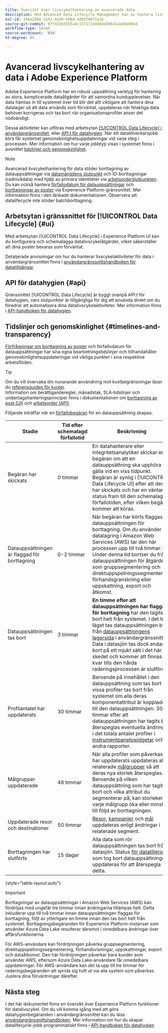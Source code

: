 ```yaml
---
title: Översikt över livscykelhantering av avancerade data
description: Med Advanced Data Lifecycle Management kan ni hantera livscykeln för era data genom att uppdatera eller tömma inaktuella eller felaktiga poster.
exl-id: 104a2bb8-3242-4a20-b98d-ad6df8071a16
source-git-commit: 9ffd2db5555a4c157171d488deb9641aadbb08b4
workflow-type: tm+mt
source-wordcount: '854'
ht-degree: 0%

---
```


# Avancerad livscykelhantering av data i Adobe Experience Platform

Adobe Experience Platform har en robust uppsättning verktyg för hantering av stora, komplicerade dataåtgärder för att samordna kundupplevelser. När data hämtas in till systemet över tid blir det allt viktigare att hantera dina datalager så att data används som förväntat, uppdateras när felaktiga data behöver korrigeras och tas bort när organisationsprofiler anser det nödvändigt.

<!-- Experience Platform's data lifecycle capabilities allow you to manage your stored data through the following:

* Scheduling automated dataset expirations
* Deleting individual records from one or all datasets

>[!IMPORTANT]
>
>Record deletes are meant to be used for data cleansing, removing anonymous data, or data minimization. They are **not** to be used for data subject rights requests (compliance) as pertaining to privacy regulations like the General Data Protection Regulation (GDPR). For all compliance use cases, use [Adobe Experience Platform Privacy Service](../privacy-service/home.md) instead. -->

Dessa aktiviteter kan utföras med arbetsytan [[!UICONTROL Data Lifecycle] i användargränssnittet &#x200B;](#ui) eller [API:t för datahygien](#api). När ett datatillverkarsjobb körs får systemet genomskinlighetsuppdateringar vid varje steg i processen. Mer information om hur varje jobbtyp visas i systemet finns i avsnittet [tidslinjer och genomskinlighet](#timelines-and-transparency).

>[!NOTE]
>
>Avancerad livscykelhantering för data stöder borttagning av datauppsättningar via [datamängdens slutpunkt](./api/dataset-expiration.md) och ID-borttagningar (radnivådata) med hjälp av primära identiteter via [arbetsorderslutpunkten](./api/workorder.md). Du kan också hantera [förfallodatum för datauppsättningar](./ui/dataset-expiration.md) och [borttagningar av poster](./ui/record-delete.md) via Experience Platform-gränssnittet. Mer information finns i den länkade dokumentationen. Observera att datalifecycle inte stöder batchborttagning.

## Arbetsytan i gränssnittet för [!UICONTROL Data Lifecycle] {#ui}

Med arbetsytan [!UICONTROL Data Lifecycle] i Experience Platform UI kan du konfigurera och schemalägga datalivscykelåtgärder, vilket säkerställer att dina poster bevaras som förväntat.

Detaljerade anvisningar om hur du hanterar livscykelaktiviteter för data i användargränssnittet finns i [användargränssnittshandboken för datatillgångar](./ui/overview.md).

## API för datahygien {#api}

Gränssnittet [!UICONTROL Data Lifecycle] är byggt ovanpå API:t för datahygien, vars slutpunkter är tillgängliga för dig att använda direkt om du föredrar att automatisera dina datalivscykelaktiviteter. Mer information finns i [API-handboken för datahygien](./api/overview.md).

## Tidslinjer och genomskinlighet {#timelines-and-transparency}

[Förfrågningar om borttagning av poster](./ui/record-delete.md) och förfallodatum för datauppsättningar har sina egna bearbetningstidslinjer och tillhandahåller genomskinlighetsuppdateringar vid viktiga punkter i sina respektive arbetsflöden.

>[!TIP]
>
>Om du vill övervaka din nuvarande användning mot kvotbegränsningar läser du [referensguiden för kvoter](./api/quota.md).\
>Information om berättiganderegler, månadstak, SLA-tidslinjer och undantagshanteringsprinciper finns i dokumentationen om [borttagning av post (UI)](./ui/record-delete.md#quotas) och [arbetsorder (API)](./api/workorder.md#quotas).

Följande inträffar när en [förfallobegäran](./ui/dataset-expiration.md) för en datauppsättning skapas:

| Stadie | Tid efter schemalagd förfallotid | Beskrivning |
| --- | --- | --- |
| Begäran har skickats | 0 timmar | En datahanterare eller integritetsanalytiker skickar en begäran om att en datauppsättning ska upphöra att gälla vid en viss tidpunkt. Begäran är synlig i [!UICONTROL Data Lifecycle UI] efter att den har skickats och har en väntande status fram till den schemalagda förfallotiden, efter vilken begäran kommer att köras. |
| Datauppsättningen är flaggad för borttagning | 0-2 timmar | När begäran har körts flaggas datauppsättningen för borttagning. Om du använder datalagring i Amazon Web Services (AWS) tar den här processen upp till två timmar. Under denna tid bortser du från datauppsättningen för åtgärder som gruppsegmentering och direktuppspelningssegmentering, förhandsgranskning eller uppskattning, export och åtkomst. |
| Datauppsättningen tas bort | 3 timmar | **En timme efter att datauppsättningen har flaggats för borttagning** har den tagits bort helt från systemet. I det här läget tas datauppsättningen bort från [datauppsättningens lagersida](../catalog/datasets/user-guide.md) i användargränssnittet. Data i datasjön tas dock endast bort på ett mjukt sätt i det här skedet och kommer att finnas kvar tills den hårda raderingsprocessen är slutförd. |
| Profilantalet har uppdaterats | 30 timmar | Beroende på innehållet i den datauppsättning som tas bort kan vissa profiler tas bort från systemet om alla deras komponentattribut är kopplade till den datauppsättningen. 30 timmar efter att datauppsättningen har tagits bort återspeglas eventuella ändringar i det totala antalet profiler i [instrumentpanelswidgetar](../dashboards/guides/profiles.md#profile-count-trend) och andra rapporter. |
| Målgrupper uppdaterade | 48 timmar | När alla profiler som påverkas har uppdaterats uppdateras alla relaterade [målgrupper](../segmentation/home.md) så att deras nya storlek återspeglas. Beroende på vilken datauppsättning som har tagits bort och vilka attribut du segmenterar på, kan storleken på varje målgrupp öka eller minska till följd av borttagningen. |
| Uppdaterade resor och destinationer | 50 timmar | [Resor](https://experienceleague.adobe.com/docs/journey-optimizer/using/orchestrate-journeys/about-journeys/journey.html?lang=sv-SE), [kampanjer](https://experienceleague.adobe.com/docs/journey-optimizer/using/campaigns/get-started-with-campaigns.html?lang=sv-SE) och [mål](../destinations/home.md) uppdateras enligt ändringar i relaterade segment. |
| Borttagningen har slutförts | 15 dagar | Alla data som rör datauppsättningen tas bort från datasjön. Status [för datatilleriet &#x200B;](./ui/browse.md#view-details) som tog bort datauppsättningen uppdateras för att återspegla detta. |

{style="table-layout:auto"}

>[!IMPORTANT]
>
>Borttagningar av datauppsättningar i Amazon Web Services (AWS) kan fördröjas med ungefär tre timmar innan ändringarna tillämpas helt. Detta inkluderar upp till två timmar innan datauppsättningen flaggas för borttagning, följt av ytterligare en timme innan den tas bort helt från systemet. Borttagningsbegäranden för Experience Platform-instanser som använder Azure Data Lake resulterar däremot i omedelbara ändringar över affärsfunktionerna.
>
>För AWS-användare kan fördröjningen påverka gruppsegmentering, direktuppspelningssegmentering, förhandsvisningar, uppskattningar, export och dataåtkomst. Den här fördröjningen påverkar bara kunder som använder AWS, eftersom Azure Data Lake-användare får omedelbara uppdateringar. För AWS-användare kan det ta upp till tre timmar för raderingsbegäranden att sprida sig fullt ut via alla system som påverkas. Justera dina förväntningar därefter.


<!-- ### Record deletes {#record-delete-transparency}

The following takes place when a [record delete request](./ui/record-delete.md) is created:

| Stage | Time after request submission | Description |
| --- | --- | --- |
| Request is submitted | 0 hours | A data steward or privacy analyist submits a record delete request. The request is visible in the [!UICONTROL Data Lifecycle UI] after it has been submitted. |
| Profile lookups updated | 3 hours | The change in profile counts caused by the deleted identity are reflected in [dashboard widgets](../dashboards/guides/profiles.md#profile-count-trend) and other reports. |
| Segments updated | 24 hours | Once profiles are removed, all related [segments](../segmentation/home.md) are updated to reflect their new size. |
| Journeys and destinations updated | 26 hours | [Journeys](https://experienceleague.adobe.com/docs/journey-optimizer/using/orchestrate-journeys/about-journeys/journey.html?lang=sv-SE), [campaigns](https://experienceleague.adobe.com/docs/journey-optimizer/using/campaigns/get-started-with-campaigns.html?lang=sv-SE), and [destinations](../destinations/home.md) are updated according to changes in related segments. |
| Records soft deleted in data lake | 7 days | The data is soft deleted from the data lake. |
| Data vacuuming completed | 14 days | The [status of the lifecycle job](./ui/browse.md#view-details) updates to indicate that the job has completed, meaning that data vacuuming has been completed on the data lake and the relevant records have been hard deleted. |

{style="table-layout:auto"} -->

## Nästa steg

I det här dokumentet finns en översikt över Experience Platform funktioner för datalivscykel. Om du vill komma igång med att göra datahygienbegäranden i användargränssnittet kan du läsa [användargränssnittshandboken](./ui/overview.md). Mer information om hur du skapar datalifecycle-jobb programmatiskt finns i [API-handboken för datahygien](./api/overview.md)

